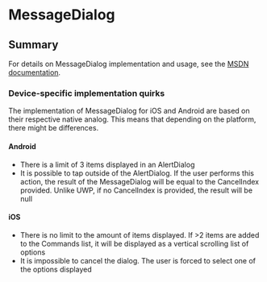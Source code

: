 # MessageDialog

## Summary

For details on MessageDialog implementation and usage, see the [MSDN documentation](https://learn.microsoft.com/uwp/api/windows.ui.popups.messagedialog).

### Device-specific implementation quirks

The implementation of MessageDialog for iOS and Android are based on their respective native analog. This means that depending on the platform, there might be differences.

#### Android

- There is a limit of 3 items displayed in an AlertDialog
- It is possible to tap outside of the AlertDialog. If the user performs this action, the result of the MessageDialog will be equal to the CancelIndex provided. Unlike UWP, if no CancelIndex is provided, the result will be null

#### iOS

- There is no limit to the amount of items displayed. If >2 items are added to the Commands list, it will be displayed as a vertical scrolling list of options
- It is impossible to cancel the dialog. The user is forced to select one of the options displayed
